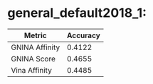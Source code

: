 # general_default2018_1:
Metric | Accuracy
-----|-----
GNINA Affinity | 0.4122
GNINA Score | 0.4655
Vina Affinity | 0.4485